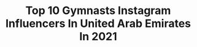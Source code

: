 ---
title: Top 10 Gymnasts Instagram Influencers In United Arab Emirates In 2021
description: >-
  Find top gymnasts Instagram influencers in United Arab Emirates in 2021. Most popular hashtags: #mydubai #gymnastics #calisthenics #dubai.
platform: Instagram
hits: 12
text_top: See the most popular Instagram influencers on inBeat.
text_bottom: Our database holds 12 Instagram influencers like this in United Arab Emirates for you to contact.
profiles:
  - username: "lamia_lilwonderofuae"
    fullname: >-
      Lamia Tariq
    bio: >-
      Emirati Gymnast🇦🇪🤸🏻‍♀️🦄 Compete in RG to win medals🥇🥉 Won MBR Sport Award 2019🏆 هدفي التنافس في أولمبياد والفوز بالميدالية الذهبية🥇🇦🇪 ❤🇦🇪
    location: "United Arab Emirates"
    followers: 17034
    engagement: 919
    commentsToLikes: 0.027115
    id: ck5zmawxym8f20i14twzno9y4
    verified: false
    hashtags: "#training, #olympicchannel, #kidsindubai, #beyourownkindofbeautiful"
  - username: "worldofeva"
    fullname: >-
      EVA✨Flexibility & Mindfulness
    bio: >-
      Bring passion into everything you do 💫 🥀 Flexibility ✧ Yoga ✧ Stretching 🔮 Magical moments & adventures 🌙 Create your own dream life 📚 My EBOOK out 🔜
    location: "United Arab Emirates"
    followers: 21762
    engagement: 444
    commentsToLikes: 0.057929
    id: ck14jk4h2kriv0i1912ora5pz
    verified: false
    hashtags: "#yogapractice, #handstanding, #splitseverywhere, #yogainspiration"
  - username: "fares_calisthenics"
    fullname: >-
      Fares🐺
    bio: >-
      2 time 1st place BOTB 1vs1 1st place Arnold classic calisthenics championship Melbourne’18 1st place redbull SW
    location: "United Arab Emirates"
    followers: 10657
    engagement: 729
    commentsToLikes: 0.062561
    id: ck55lhb3i1kau0i11wiwf3u3u
    verified: false
    hashtags: "#calisthenicsworkout, #calisthenicsfreestyle, #mydubai, #freestylecalisthenics"
  - username: "dr_marcfit"
    fullname: >-
      Asem Marc Bacha. DDS
    bio: >-
      Dentist | Oral Implantology Professor at UIC @gornation Athlete 🏆🥇WCO Battle of the Bars Dubai 2019 🏆🥇Feswc Arnold Classic Europe 2019
    location: "United Arab Emirates"
    followers: 9741
    engagement: 752
    commentsToLikes: 0.040541
    id: ck5zvl4zd4fw00i14r0yv8e36
    verified: false
    hashtags: "#handstand, #vertical, #oralsurgeon, #dentistry"
  - username: "justinshape"
    fullname: >-
      Justin Garcia
    bio: >-
      📍Dubai Personal Trainer 🇦🇪 ⭐️WCO Elite Coach 🏆WCO USA Featherweight Champ 👇ALL-LEVEL PLANCHE TEXTBOOK ($25)
    location: "United Arab Emirates"
    followers: 33268
    engagement: 113
    commentsToLikes: 0.045211
    id: ck5pzkq7y1gbf0i11jeuq9r1q
    verified: false
    hashtags: "#crossfit, #life, #trainer, #handbalancing"
  - username: "fahad_mousa_"
    fullname: >-
      FAHAD KAISARI | فهد الكيسري
    bio: >-
      Futsal player ‏‎Snapchat : fahadmousa_8
    location: "United Arab Emirates"
    followers: 50132
    engagement: 340
    commentsToLikes: 0.049540
    id: ck9wfad9vnybx0j78i66oscgw
    verified: false
    hashtags: "#jentalman, #armani, #body, #modeling"
  - username: "maximshatrov"
    fullname: >-
      DUBAI PHOTOGRAPHER FILMMAKER
    bio: >-
      Sport and Lifestyle | Photographer & Filmmaker | Dubai 🇦🇪 | @redbullphotography | Ambassador | @elinchrom_ltd | WhatsApp |+971503412101 |
    location: "United Arab Emirates"
    followers: 7301
    engagement: 1202
    commentsToLikes: 0.045136
    id: ck5q5btqgs6190i11gldfpmxw
    verified: false
    hashtags: "#dubaivideographer, #sportphotographer, #dubaiyogateacher, #elinchrom"
  - username: "ferdubai"
    fullname: >-
      Fernando 🇪🇸 | Dubai 🇦🇪
    bio: >-
      💪🏼Getting ambitious people in shape in 90days. Check the results of my last clients after the lock down 🦠 12weeks plan👉🏼 @fernando_transformations
    location: "United Arab Emirates"
    followers: 51929
    engagement: 244
    commentsToLikes: 0.027895
    id: ck5zvkxyv4ffr0i142x0u7ckz
    verified: false
    hashtags: "#jumeirah, #motivationalquotes, #fitlife, #training"
  - username: "isa_galvao"
    fullname: >-
      ISABELLA GALVÃO, 25 🇧🇷
    bio: >-
      CIRCUS / LIFESTYLE / FITNESS 📍Dubai ▫️Aerialist/Acrobat at @laperledxb 🎭 ▫️Gymnastics, Circus, Stretching Coach ▫️P.T ▫️Master Degree Sports Training
    location: "United Arab Emirates"
    followers: 7098
    engagement: 901
    commentsToLikes: 0.040321
    id: ckap20658wtcf0i78prrhfs74
    verified: false
    hashtags: "#workout, #calisthenics, #circuslife, #circusinspiration"
  - username: "mar_violinha"
    fullname: >-
      Marina :)
    bio: >-
      🤸🏼‍♀️ Calisthenics | HANDSTAND | Mobility Online handstand courses available Co-founder of @fortem__
    location: "United Arab Emirates"
    followers: 31187
    engagement: 166
    commentsToLikes: 0.039155
    id: ck5zk5qbriv410i148z7y8t3a
    verified: false
    hashtags: "#inversions, #flexibilitytraining, #lifeisbetterupsidedown, #backbends"
---